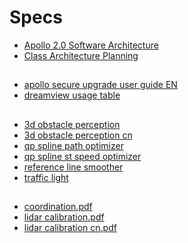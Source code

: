 # Specs

- [Apollo 2.0 Software Architecture](Apollo_2.0_Software_Architecture.md)
- [Class Architecture Planning](Class_Architecture_Planning.md)

##
- [apollo secure upgrade user guide EN](apollo_secure_upgrade_user_guide-EN.md)
- [dreamview usage table](dreamview_usage_table.md)

##
- [3d obstacle perception](3d_obstacle_perception.md)
- [3d obstacle perception cn](3d_obstacle_perception_cn.md)
- [qp spline path optimizer](qp_spline_path_optimizer.md)
- [qp spline st speed optimizer](qp_spline_st_speed_optimizer.md)
- [reference line smoother](reference_line_smoother.md)
- [traffic light](traffic_light.md)

##
- [coordination.pdf](coordination.pdf)
- [lidar calibration.pdf](lidar_calibration.pdf)
- [lidar calibration cn.pdf](lidar_calibration_cn.pdf)
